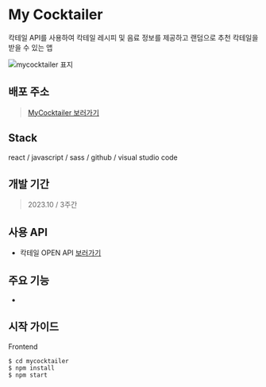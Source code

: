 # My Cocktailer 

칵테일 API를 사용하여 칵테일 레시피 및 음료 정보를 제공하고 랜덤으로 추천 칵테일을 받을 수 있는 앱

<img href='./public/common/mycocktailer_thumb.jpg' alt='mycocktailer 표지'/>

## 배포 주소 
> [MyCocktailer 보러가기](https://mkhong210.github.io/mycocktailer/)

## Stack 
react / javascript / sass / github / visual studio code

## 개발 기간 
> 2023.10 / 3주간

## 사용 API 
- 칵테일 OPEN API [보러가기](https://www.thecocktaildb.com/)

## 주요 기능
- 

## 시작 가이드
Frontend
```
$ cd mycocktailer
$ npm install 
$ npm start
```